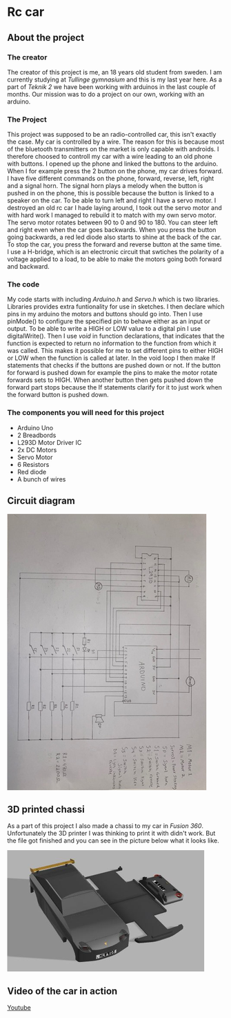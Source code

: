 # Rc car

## About the project

### The creator
The creator of this project is me, an 18 years old student from sweden. I am currently studying at *Tullinge gymnasium* and this is my last year here. As a part of *Teknik 2* we have been working with arduinos in the last couple of months. Our mission was to do a project on our own, working with an arduino.

### The Project
This project was supposed to be an radio-controlled car, this isn't exactly the case. My car is controlled by a wire. The reason for this is because most of the bluetooth transmitters on the market is only capable with androids. I therefore choosed to controll my car with a wire leading to an old phone with buttons. I opened up the phone and linked the buttons to the arduino. When I for example press the 2 button on the phone, my car drives forward. I have five different commands on the phone, forward, reverse, left, right and a signal horn. The signal horn plays a melody when the button is pushed in on the phone, this is possible because the button is linked to a speaker on the car. To be able to turn left and right I have a servo motor. I destroyed an old rc car I hade laying around, I took out the servo motor and with hard work I managed to rebuild it to match with my own servo motor. The servo motor rotates between 90 to 0 and 90 to 180. You can steer left and right even when the car goes backwards. When you press the button going backwards, a red led diode also starts to shine at the back of the car. To stop the car, you press the forward and reverse button at the same time. I use a H-bridge, which is an electronic circuit that swtiches the polarity of a voltage applied to a load, to be able to make the motors going both forward and backward.

### The code
My code starts with including *Arduino.h* and *Servo.h* which is two libraries. Libraries provides extra funtionality for use in sketches. I then declare which pins in my arduino the motors and buttons should go into. Then I use pinMode() to configure the specified pin to behave either as an input or output. To be able to write a HIGH or LOW value to a digital pin I use digitalWrite(). Then I use *void* in function declarations, that indicates that the function is expected to return no information to the function from which it was called. This makes it possible for me to set different pins to either HIGH or LOW when the function is called at later. In the void loop I then make If statements that checks if the buttons are pushed down or not. If the button for forward is pushed down for example the pins to make the motor rotate forwards sets to HIGH. When another button then gets pushed down the forward part stops because the If statements clarify for it to just work when the forward button is pushed down. 

### The components you will need for this project
* Arduino Uno
* 2 Breadbords
* L293D Motor Driver IC
* 2x DC Motors
* Servo Motor
* 6 Resistors
* Red diode
* A bunch of wires

## Circuit diagram
![Image of Circuit diagram](https://github.com/Samuelsennero/Arduino-rc-car/blob/master/Images/IMG_2194.jpg)

## 3D printed chassi
As a part of this project I also made a chassi to my car in *Fusion 360*. Unfortunately the 3D printer I was thinking to print it with didn't work. But the file got finished and you can see in the picture below what it looks like.

![Image of 3D printed chassi](https://github.com/Samuelsennero/Arduino-rc-car/blob/master/Images/CAD%20bil.JPG)

## Video of the car in action
[Youtube](https://youtu.be/RniXZ4N8NiE)
